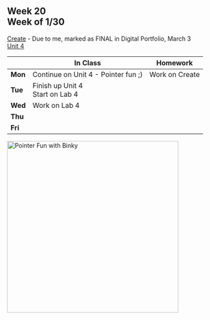 ## Week 20 <br>Week of 1/30

[Create](/apcsp/curriculum/pt/create) - Due to me, marked as FINAL in Digital Portfolio, March 3<br>[Unit 4](/apcsp/curriculum/4)

  |       |In Class               |Homework   |
  |-------|---------              |---------  |
  |**Mon**|Continue on Unit 4 - Pointer fun ;) |Work on Create |
  |**Tue**|Finish up Unit 4<br>Start on Lab 4 | |
  |**Wed**|Work on Lab 4 | |
  |**Thu**| | |
  |**Fri**| | |

<img src="https://slideplayer.com/16079147/88/images/slide_1.jpg" alt="Pointer Fun with Binky" height="400">

<!-- <img src="https://techvidvan.com/tutorials/wp-content/uploads/sites/2/2019/12/Applications-of-python.jpg" alt="python applications" height="400">

<img src="\apcsp\assets\img\hogwarts.png" alt="hogwarts form qr" height="400"> -->

<meta http-equiv="refresh" content="300"/>